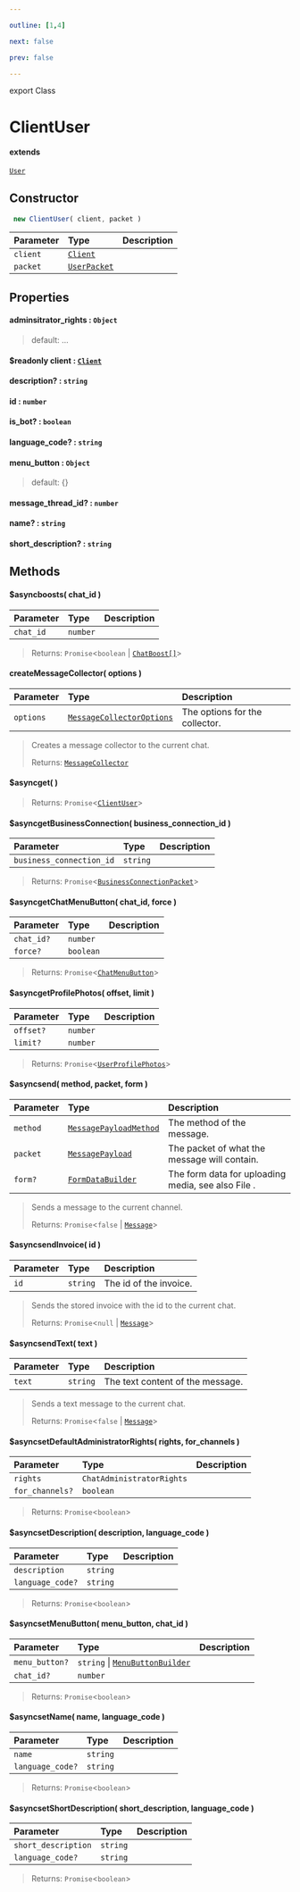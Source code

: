 ```yaml
---

outline: [1,4]

next: false

prev: false

---
```


export Class
# ClientUser
#### extends
 [`User`](./User.md)

## Constructor
```ts
 new ClientUser( client, packet )
 ```
| Parameter | Type | Description |
| :--- | :--- | :--- |
| `client` | [`Client`](./Client.md) | |
| `packet` | [`UserPacket`](../interfaces/UserPacket.md) | |

## Properties

#### adminsitrator_rights : `Object`
 
 > default: ...

#### $readonly client : [`Client`](./Client.md)

#### description? : `string`

#### id : `number`

#### is_bot? : `boolean`

#### language_code? : `string`

#### menu_button : `Object`
 
 > default: {}

#### message_thread_id? : `number`

#### name? : `string`

#### short_description? : `string`

## Methods

#### $asyncboosts( chat_id )
| Parameter | Type | Description |
| :--- | :--- | :--- |
| `chat_id` | `number` | |
> 
> 
> Returns: `Promise`<`boolean` \| [`ChatBoost[]`](./ChatBoost.md)>

#### createMessageCollector( options )
| Parameter | Type | Description |
| :--- | :--- | :--- |
| `options` | [`MessageCollectorOptions`](../interfaces/MessageCollectorOptions.md) | The options for the collector. |
> Creates a message collector to the current chat.
> 
> Returns: [`MessageCollector`](./MessageCollector.md)

#### $asyncget( )

> 
> 
> Returns: `Promise`<[`ClientUser`](./ClientUser.md)>

#### $asyncgetBusinessConnection( business_connection_id )
| Parameter | Type | Description |
| :--- | :--- | :--- |
| `business_connection_id` | `string` | |
> 
> 
> Returns: `Promise`<[`BusinessConnectionPacket`](../interfaces/BusinessConnectionPacket.md)>

#### $asyncgetChatMenuButton( chat_id, force )
| Parameter | Type | Description |
| :--- | :--- | :--- |
| `chat_id?` | `number` | |
| `force?` | `boolean` | |
> 
> 
> Returns: `Promise`<[`ChatMenuButton`](../type-aliases/ChatMenuButton.md)>

#### $asyncgetProfilePhotos( offset, limit )
| Parameter | Type | Description |
| :--- | :--- | :--- |
| `offset?` | `number` | |
| `limit?` | `number` | |
> 
> 
> Returns: `Promise`<[`UserProfilePhotos`](../interfaces/UserProfilePhotos.md)>

#### $asyncsend( method, packet, form )
| Parameter | Type | Description |
| :--- | :--- | :--- |
| `method` | [`MessagePayloadMethod`](../enumerations/MessagePayloadMethod.md) | The method of the message. |
| `packet` | [`MessagePayload`](../type-aliases/MessagePayload.md) | The packet of what the message will contain. |
| `form?` | [`FormDataBuilder`](./FormDataBuilder.md) | The form data for uploading media, see also File . |
> Sends a message to the current channel.
> 
> Returns: `Promise`<`false` \| [`Message`](./Message.md)>

#### $asyncsendInvoice( id )
| Parameter | Type | Description |
| :--- | :--- | :--- |
| `id` | `string` | The id of the invoice. |
> Sends the stored invoice with the id to the current chat.
> 
> Returns: `Promise`<`null` \| [`Message`](./Message.md)>

#### $asyncsendText( text )
| Parameter | Type | Description |
| :--- | :--- | :--- |
| `text` | `string` | The text content of the message. |
> Sends a text message to the current chat.
> 
> Returns: `Promise`<`false` \| [`Message`](./Message.md)>

#### $asyncsetDefaultAdministratorRights( rights, for_channels )
| Parameter | Type | Description |
| :--- | :--- | :--- |
| `rights` | `ChatAdministratorRights` | |
| `for_channels?` | `boolean` | |
> 
> 
> Returns: `Promise`<`boolean`>

#### $asyncsetDescription( description, language_code )
| Parameter | Type | Description |
| :--- | :--- | :--- |
| `description` | `string` | |
| `language_code?` | `string` | |
> 
> 
> Returns: `Promise`<`boolean`>

#### $asyncsetMenuButton( menu_button, chat_id )
| Parameter | Type | Description |
| :--- | :--- | :--- |
| `menu_button?` | `string` \| [`MenuButtonBuilder`](./MenuButtonBuilder.md) | |
| `chat_id?` | `number` | |
> 
> 
> Returns: `Promise`<`boolean`>

#### $asyncsetName( name, language_code )
| Parameter | Type | Description |
| :--- | :--- | :--- |
| `name` | `string` | |
| `language_code?` | `string` | |
> 
> 
> Returns: `Promise`<`boolean`>

#### $asyncsetShortDescription( short_description, language_code )
| Parameter | Type | Description |
| :--- | :--- | :--- |
| `short_description` | `string` | |
| `language_code?` | `string` | |
> 
> 
> Returns: `Promise`<`boolean`>
